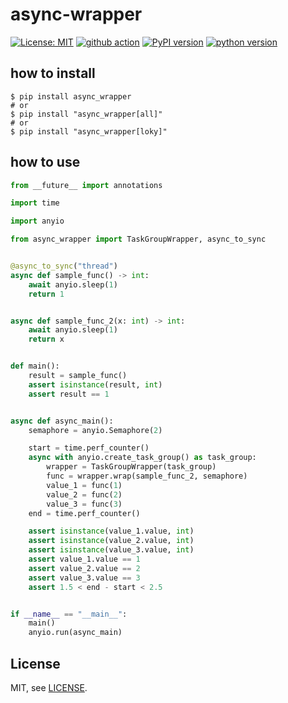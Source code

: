 # async-wrapper

[![License: MIT](https://img.shields.io/badge/License-MIT-yellow.svg)](https://opensource.org/licenses/MIT)
[![github action](https://github.com/phi-friday/async-wrapper/actions/workflows/check.yaml/badge.svg?event=push&branch=dev)](#)
[![PyPI version](https://badge.fury.io/py/async-wrapper.svg)](https://badge.fury.io/py/async-wrapper)
[![python version](https://img.shields.io/pypi/pyversions/async_wrapper.svg)](#)

## how to install
```shell
$ pip install async_wrapper
# or
$ pip install "async_wrapper[all]"
# or
$ pip install "async_wrapper[loky]"
```

## how to use
```python
from __future__ import annotations

import time

import anyio

from async_wrapper import TaskGroupWrapper, async_to_sync


@async_to_sync("thread")
async def sample_func() -> int:
    await anyio.sleep(1)
    return 1


async def sample_func_2(x: int) -> int:
    await anyio.sleep(1)
    return x


def main():
    result = sample_func()
    assert isinstance(result, int)
    assert result == 1


async def async_main():
    semaphore = anyio.Semaphore(2)

    start = time.perf_counter()
    async with anyio.create_task_group() as task_group:
        wrapper = TaskGroupWrapper(task_group)
        func = wrapper.wrap(sample_func_2, semaphore)
        value_1 = func(1)
        value_2 = func(2)
        value_3 = func(3)
    end = time.perf_counter()

    assert isinstance(value_1.value, int)
    assert isinstance(value_2.value, int)
    assert isinstance(value_3.value, int)
    assert value_1.value == 1
    assert value_2.value == 2
    assert value_3.value == 3
    assert 1.5 < end - start < 2.5


if __name__ == "__main__":
    main()
    anyio.run(async_main)
```

## License

MIT, see [LICENSE](https://github.com/phi-friday/async-wrapper/blob/main/LICENSE).
